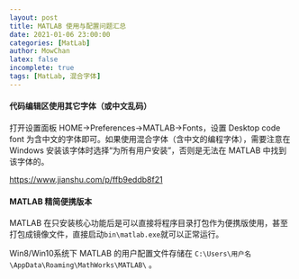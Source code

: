```yaml
---
layout: post
title: MATLAB 使用与配置问题汇总
date: 2021-01-06 23:00:00
categories: [MatLab]
author: MowChan
latex: false
incomplete: true
tags: [MatLab, 混合字体]
---
```




#### 代码编辑区使用其它字体（或中文乱码）

打开设置面板 HOME->Preferences->MATLAB->Fonts，设置 Desktop code font 为含中文的字体即可。如果使用混合字体（含中文的编程字体），需要注意在 Windows 安装该字体时选择“为所有用户安装”，否则是无法在 MATLAB 中找到该字体的。

<https://www.jianshu.com/p/ffb9eddb8f21>



#### MATLAB 精简便携版本

MATLAB 在只安装核心功能后是可以直接将程序目录打包作为便携版使用，甚至打包成镜像文件，直接启动`bin\matlab.exe`就可以正常运行。

Win8/Win10系统下 MATLAB 的用户配置文件存储在 `C:\Users\用户名\AppData\Roaming\MathWorks\MATLAB\` 。

